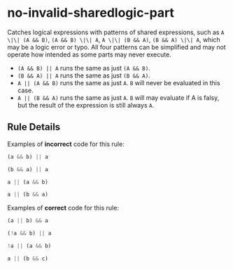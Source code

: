 # no-invalid-sharedlogic-part

Catches logical expressions with patterns of shared expressions, such as `A \|\| (A && B)`, `(A && B) \|\| A`, `A \|\| (B && A)`, `(B && A) \|\| A`, which may be a logic error or typo. All four patterns can be simplified and may not operate how intended as some parts may never execute.

* `(A && B) || A` runs the same as just `(A && B)`.
* `(B && A) || A` runs the same as just `(B && A)`.
* `A || (A && B)` runs the same as just `A`. `B` will never be evaluated in this case.
* `A || (B && A)` runs the same as just `A`. `B` will may evaluate if A is falsy, but the result of the expression is still always `A`.

## Rule Details

Examples of **incorrect** code for this rule:

```js
(a && b) || a

(b && a) || a

a || (a && b)

a || (b && a)
```

Examples of **correct** code for this rule:

```js
(a || b) && a

(!a && b) || a

!a || (a && b)

a || (b && c)
```
